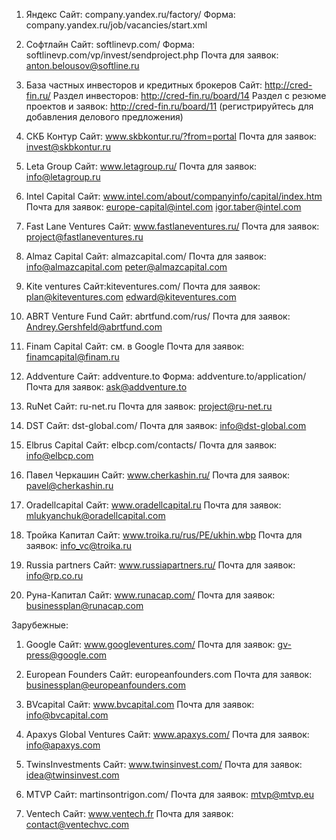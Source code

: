 1. Яндекс
Сайт: company.yandex.ru/factory/
Форма: company.yandex.ru/job/vacancies/start.xml

2. Софтлайн
Сайт: softlinevp.com/
Форма: softlinevp.com/vp/invest/sendproject.php
Почта для заявок: anton.belousov@softline.ru

3. База частных инвесторов и кредитных брокеров
Сайт: http://cred-fin.ru/
Раздел инвесторов: http://cred-fin.ru/board/14
Раздел с резюме проектов и заявок: http://cred-fin.ru/board/11
(регистрируйтесь для добавления делового предложения)

4. СКБ Контур
Сайт: www.skbkontur.ru/?from=portal
Почта для заявок: invest@skbkontur.ru

5. Leta Group
Сайт: www.letagroup.ru/
Почта для заявок: info@letagroup.ru

6. Intel Capital
Сайт: www.intel.com/about/companyinfo/capital/index.htm
Почта для заявок: europe-capital@intel.com igor.taber@intel.com

7. Fast Lane Ventures
Сайт: www.fastlaneventures.ru/
Почта для заявок: project@fastlaneventures.ru

8. Almaz Capital
Сайт: almazcapital.com/
Почта для заявок: info@almazcapital.com peter@almazcapital.com

9. Kite ventures
Сайт:kiteventures.com/
Почта для заявок: plan@kiteventures.com edward@kiteventures.com

10. ABRT Venture Fund
Сайт: abrtfund.com/rus/
Почта для заявок: Andrey.Gershfeld@abrtfund.com

11. Finam Capital
Сайт: см. в Google
Почта для заявок: finamcapital@finam.ru

12. Addventure
Сайт: addventure.to
Форма: addventure.to/application/
Почта для заявок: ask@addventure.to

13. RuNet
Сайт: ru-net.ru
Почта для заявок: project@ru-net.ru

14. DST
Сайт: dst-global.com/
Почта для заявок: info@dst-global.com

15. Elbrus Capital
Сайт: elbcp.com/contacts/
Почта для заявок: info@elbcp.com

16. Павел Черкашин
Сайт: www.cherkashin.ru/
Почта для заявок: pavel@cherkashin.ru

17. Oradellcapital
Сайт: www.oradellcapital.ru
Почта для заявок: mlukyanchuk@oradellcapital.com

18. Тройка Капитал
Сайт: www.troika.ru/rus/PE/ukhin.wbp
Почта для заявок: info_vc@troika.ru

19. Russia partners
Сайт: www.russiapartners.ru/
Почта для заявок: info@rp.co.ru

20. Руна-Капитал
Сайт: www.runacap.com/
Почта для заявок: businessplan@runacap.com

Зарубежные:

1. Google
Сайт: www.googleventures.com/
Почта для заявок: gv-press@google.com

2. European Founders
Сайт: europeanfounders.com
Почта для заявок: businessplan@europeanfounders.com

3. BVcapital
Сайт: www.bvcapital.com
Почта для заявок: info@bvcapital.com

4. Apaxys Global Ventures
Сайт: www.apaxys.com/
Почта для заявок: info@apaxys.com

5. TwinsInvestments
Сайт: www.twinsinvest.com/
Почта для заявок: idea@twinsinvest.com

6. MTVP
Сайт: martinsontrigon.com/
Почта для заявок: mtvp@mtvp.eu

7. Ventech
Сайт: www.ventech.fr
Почта для заявок: contact@ventechvc.com
